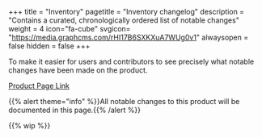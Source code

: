 +++
title = "Inventory"
pagetitle = "Inventory changelog"
description = "Contains a curated, chronologically ordered list of notable changes"
weight = 4
icon="fa-cube"
svgicon= "https://media.graphcms.com/rHI17B6SXKXuA7WUg0v1"
alwaysopen = false
hidden = false
+++

To make it easier for users and contributors to see precisely what notable changes have been made on the product.

[Product Page Link](https://www.travelgatex.com/products/inventory)

{{% alert theme="info" %}}All notable changes to this product will be documented in this page.{{% /alert %}}

{{% wip %}}
